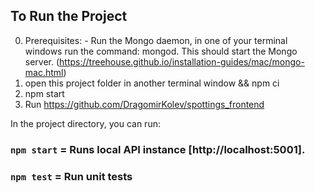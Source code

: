 ## To Run the Project
  0. Prerequisites:
    - Run the Mongo daemon, in one of your terminal windows run the command: mongod. This should start the Mongo server.
      (https://treehouse.github.io/installation-guides/mac/mongo-mac.html)
  1. open this project folder in another terminal window && npm ci
  2. npm start
  3. Run https://github.com/DragomirKolev/spottings_frontend

In the project directory, you can run:

### `npm start` = Runs local API instance [http://localhost:5001].

### `npm test` = Run unit tests
